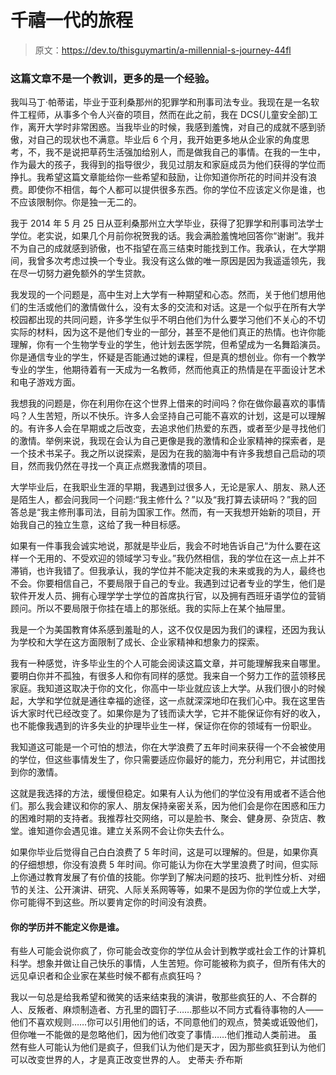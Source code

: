 # 千禧一代的旅程

> 原文：<https://dev.to/thisguymartin/a-millennial-s-journey-44fl>

### 这篇文章不是一个教训，更多的是一个经验。

我叫马丁·帕蒂诺，毕业于亚利桑那州的犯罪学和刑事司法专业。我现在是一名软件工程师，从事多个令人兴奋的项目，然而在此之前，我在 DCS(儿童安全部)工作，离开大学时非常困惑。当我毕业的时候，我感到羞愧，对自己的成就不感到骄傲，对自己的现状也不满意。毕业后 6 个月，我开始更多地从企业家的角度思考，不，我不是说把草药生活强加给别人，而是做我自己的事情。在我的一生中，作为最大的孩子，我得到的指导很少，我见过朋友和家庭成员为他们获得的学位而挣扎。我希望这篇文章能给你一些希望和鼓励，让你知道你所花的时间并没有浪费。即使你不相信，每个人都可以提供很多东西。你的学位不应该定义你是谁，也不应该限制你。你是独一无二的。

我于 2014 年 5 月 25 日从亚利桑那州立大学毕业，获得了犯罪学和刑事司法学士学位。老实说，如果几个月前你祝贺我的话。我会满脸羞愧地回答你“谢谢”。我并不为自己的成就感到骄傲，也不指望在高三结束时能找到工作。我承认，在大学期间，我曾多次考虑过换一个专业。我没有这么做的唯一原因是因为我遥遥领先，我在尽一切努力避免额外的学生贷款。

我发现的一个问题是，高中生对上大学有一种期望和心态。然而，关于他们想用他们的生活或他们的激情做什么，没有太多的交流和对话。这是一个似乎在所有大学校园都出现的共同问题，许多学生似乎不明白他们为什么要学习他们不关心的不切实际的材料，因为这不是他们专业的一部分，甚至不是他们真正的热情。也许你能理解，你有一个生物学专业的学生，他计划去医学院，但希望成为一名舞蹈演员。你是通信专业的学生，怀疑是否能通过她的课程，但是真的想创业。你有一个教学专业的学生，他期待着有一天成为一名教师，然而他真正的热情是在平面设计艺术和电子游戏方面。

我想我的问题是，你在利用你在这个世界上借来的时间吗？你在做你最喜欢的事情吗？人生苦短，所以不快乐。许多人会坚持自己可能不喜欢的计划，这是可以理解的。有许多人会在早期或之后改变，去追求他们热爱的东西，或者至少是寻找他们的激情。举例来说，我现在会认为自己更像是我的激情和企业家精神的探索者，是一个技术书呆子。我之所以说探索，是因为在我的脑海中有许多我想自己启动的项目，然而我仍然在寻找一个真正点燃我激情的项目。

大学毕业后，在我职业生涯的早期，我遇到过很多人，无论是家人、朋友、熟人还是陌生人，都会问我同一个问题:“我主修什么？”以及“我打算去读研吗？”我的回答总是“我主修刑事司法，目前为国家工作。然而，有一天我想开始新的项目，开始我自己的独立生意，这给了我一种目标感。

如果有一件事我会诚实地说，那就是毕业后，我会不时地告诉自己“为什么要在这样一个无用的、不受欢迎的领域学习专业。”我仍然相信，我的学位在这一点上并不滞销，也许我错了。但我承认，我的学位并不能决定我的未来或我的为人，最终也不会。你要相信自己，不要局限于自己的专业。我遇到过记者专业的学生，他们是软件开发人员、拥有心理学学士学位的首席执行官，以及拥有西班牙语学位的营销顾问。所以不要局限于你挂在墙上的那张纸。我的实际上在某个抽屉里。

我是一个为美国教育体系感到羞耻的人，这不仅仅是因为我们的课程，还因为我认为学校和大学在这方面限制了成长、企业家精神和想象力的探索。

我有一种感觉，许多毕业生的个人可能会阅读这篇文章，并可能理解我来自哪里。要明白你并不孤独，有很多人和你有同样的感觉。我来自一个努力工作的蓝领移民家庭。我知道这取决于你的文化，你高中一毕业就应该上大学。从我们很小的时候起，大学和学位就是通往幸福的途径，这一点就深深地印在我们心中。我在这里告诉大家时代已经改变了。如果你是为了钱而读大学，它并不能保证你有好的收入，也不能像我遇到的许多失业的护理毕业生一样，保证你在你的领域有一份职业。

我知道这可能是一个可怕的想法，你在大学浪费了五年时间来获得一个不会被使用的学位，但这些事情发生了，你只需要适应你最好的能力，充分利用它，并试图找到你的激情。

这就是我选择的方法，缓慢但稳定。如果有人认为他们的学位没有用或者不适合他们。那么我会建议和你的家人、朋友保持亲密关系，因为他们会是你在困惑和压力的困难时期的支持者。我推荐社交网络，可以是脸书、聚会、健身房、杂货店、教堂。谁知道你会遇见谁。建立关系网不会让你失去什么。

如果你毕业后觉得自己白白浪费了 5 年时间，这是可以理解的。但是，如果你真的仔细想想，你没有浪费 5 年时间。你可能认为你在大学里浪费了时间，但实际上你通过教育发展了有价值的技能。你学到了解决问题的技巧、批判性分析、对细节的关注、公开演讲、研究、人际关系网等等，如果不是因为你的学位或上大学，你可能得不到这些。所以要肯定你的时间没有浪费。

#### 你的学历并不能定义你是谁。

有些人可能会说你疯了，你可能会改变你的学位从会计到教学或社会工作的计算机科学。想象并做让自己快乐的事情，人生苦短。你可能被称为疯子，但所有伟大的远见卓识者和企业家在某些时候不都有点疯狂吗？

我以一句总是给我希望和微笑的话来结束我的演讲，敬那些疯狂的人、不合群的人、反叛者、麻烦制造者、方孔里的圆钉子……那些以不同方式看待事物的人——他们不喜欢规则……你可以引用他们的话，不同意他们的观点，赞美或诋毁他们，但你唯一不能做的是忽略他们，因为他们改变了事情……他们推动人类前进。 虽然有些人可能认为他们是疯子，但我们认为他们是天才，因为那些疯狂到认为他们可以改变世界的人，才是真正改变世界的人。 史蒂夫·乔布斯